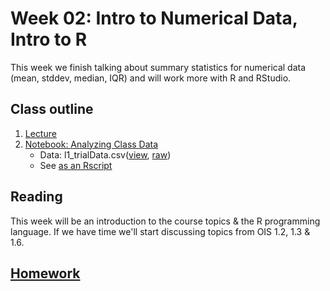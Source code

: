 # Week 02: Intro to Numerical Data, Intro to R

This week we finish talking about summary statistics for numerical data (mean, stddev, median, IQR) and will work more with R and RStudio.

## Class outline

 1. [Lecture](lecture2_s2020_touse.pdf)
 1. [Notebook: Analyzing Class Data](prep_notebook_classData_week02_part1.ipynb)
    * Data:  l1\_trialData.csv([view](l1_trialData.csv), [raw](https://raw.githubusercontent.com/jnaiman/is542_spring2020/master/week01/l1_trialData.csv))
	* See [as an Rscript](Rscripts/prep_class_notes_week01.R)
	
## Reading

This week will be an introduction to the course topics & the R programming language.  If we have time we'll start discussing topics from OIS 1.2, 1.3 & 1.6.

## [Homework](homework.md)


